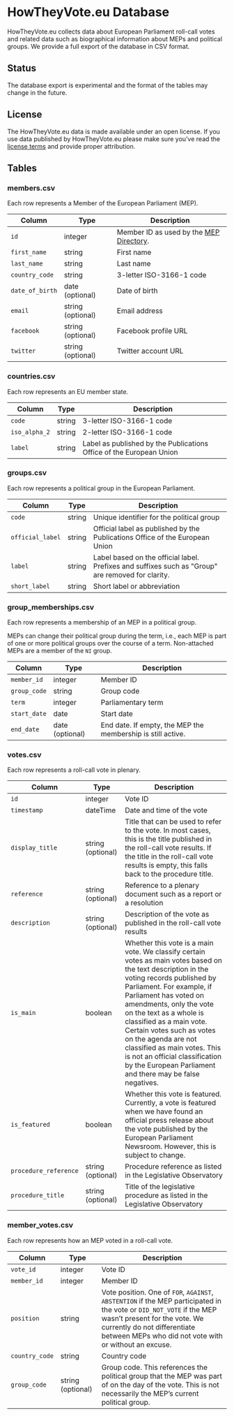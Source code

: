 # HowTheyVote.eu Database
HowTheyVote.eu collects data about European Parliament roll-call votes and related data such as biographical information about MEPs and political groups. We provide a full export of the database in CSV format.

## Status
The database export is experimental and the format of the tables may change in the future.

## License
The HowTheyVote.eu data is made available under an open license. If you use data published by HowTheyVote.eu please make sure you’ve read the [license terms](https://howtheyvote.eu/about#license) and provide proper attribution.

## Tables

### members.csv

Each row represents a Member of the European Parliament (MEP).

| Column          | Type              | Description                                                                            |
|-----------------|-------------------|----------------------------------------------------------------------------------------|
| `id`            | integer           | Member ID as used by the [MEP Directory](https://www.europarl.europa.eu/meps/en/home). |
| `first_name`    | string            | First name                                                                             |
| `last_name`     | string            | Last name                                                                              |
| `country_code`  | string            | 3-letter ISO-3166-1 code                                                               |
| `date_of_birth` | date (optional)   | Date of birth                                                                          |
| `email`         | string (optional) | Email address                                                                          |
| `facebook`      | string (optional) | Facebook profile URL                                                                   |
| `twitter`       | string (optional) | Twitter account URL                                                                    |

### countries.csv

Each row represents an EU member state.

| Column        | Type   | Description                                                         |
|---------------|--------|---------------------------------------------------------------------|
| `code`        | string | 3-letter ISO-3166-1 code                                            |
| `iso_alpha_2` | string | 2-letter ISO-3166-1 code                                            |
| `label`       | string | Label as published by the Publications Office of the European Union |

### groups.csv

Each row represents a political group in the European Parliament.

| Column           | Type   | Description                                                                                       |
|------------------|--------|---------------------------------------------------------------------------------------------------|
| `code`           | string | Unique identifier for the political group                                                         |
| `official_label` | string | Official label as published by the Publications Office of the European Union                      |
| `label`          | string | Label based on the official label. Prefixes and suffixes such as "Group" are removed for clarity. |
| `short_label`    | string | Short label or abbreviation                                                                       |

### group_memberships.csv

Each row represents a membership of an MEP in a political group.

MEPs can change their political group during the term, i.e., each MEP is part of one or
more political groups over the course of a term. Non-attached MEPs are a member of the
`NI` group.

| Column       | Type            | Description                                                 |
|--------------|-----------------|-------------------------------------------------------------|
| `member_id`  | integer         | Member ID                                                   |
| `group_code` | string          | Group code                                                  |
| `term`       | integer         | Parliamentary term                                          |
| `start_date` | date            | Start date                                                  |
| `end_date`   | date (optional) | End date. If empty, the MEP the membership is still active. |

### votes.csv

Each row represents a roll-call vote in plenary.

| Column                | Type              | Description                                                                                                                                                                                                                                                                                                                                                                                                                                                   |
|-----------------------|-------------------|---------------------------------------------------------------------------------------------------------------------------------------------------------------------------------------------------------------------------------------------------------------------------------------------------------------------------------------------------------------------------------------------------------------------------------------------------------------|
| `id`                  | integer           | Vote ID                                                                                                                                                                                                                                                                                                                                                                                                                                                       |
| `timestamp`           | dateTime          | Date and time of the vote                                                                                                                                                                                                                                                                                                                                                                                                                                     |
| `display_title`       | string (optional) | Title that can be used to refer to the vote. In most cases, this is the title published in the roll-call vote results. If the title in the roll-call vote results is empty, this falls back to the procedure title.                                                                                                                                                                                                                                           |
| `reference`           | string (optional) | Reference to a plenary document such as a report or a resolution                                                                                                                                                                                                                                                                                                                                                                                              |
| `description`         | string (optional) | Description of the vote as published in the roll-call vote results                                                                                                                                                                                                                                                                                                                                                                                            |
| `is_main`             | boolean           | Whether this vote is a main vote. We classify certain votes as main votes based on the text description in the voting records published by Parliament. For example, if Parliament has voted on amendments, only the vote on the text as a whole is classified as a main vote. Certain votes such as votes on the agenda are not classified as main votes. This is not an official classification by the European Parliament and there may be false negatives. |
| `is_featured`         | boolean           | Whether this vote is featured. Currently, a vote is featured when we have found an official press release about the vote published by the European Parliament Newsroom. However, this is subject to change.                                                                                                                                                                                                                                                   |
| `procedure_reference` | string (optional) | Procedure reference as listed in the Legislative Observatory                                                                                                                                                                                                                                                                                                                                                                                                  |
| `procedure_title`     | string (optional) | Title of the legislative procedure as listed in the Legislative Observatory                                                                                                                                                                                                                                                                                                                                                                                   |

### member_votes.csv

Each row represents how an MEP voted in a roll-call vote.

| Column         | Type              | Description                                                                                                                                                                                                                                   |
|----------------|-------------------|-----------------------------------------------------------------------------------------------------------------------------------------------------------------------------------------------------------------------------------------------|
| `vote_id`      | integer           | Vote ID                                                                                                                                                                                                                                       |
| `member_id`    | integer           | Member ID                                                                                                                                                                                                                                     |
| `position`     | string            | Vote position. One of `FOR`, `AGAINST`, `ABSTENTION` if the MEP participated in the vote or `DID_NOT_VOTE` if the MEP wasn’t present for the vote. We currently do not differentiate between MEPs who did not vote with or without an excuse. |
| `country_code` | string            | Country code                                                                                                                                                                                                                                  |
| `group_code`   | string (optional) | Group code. This references the political group that the MEP was part of on the day of the vote. This is not necessarily the MEP’s current political group.                                                                                   |
